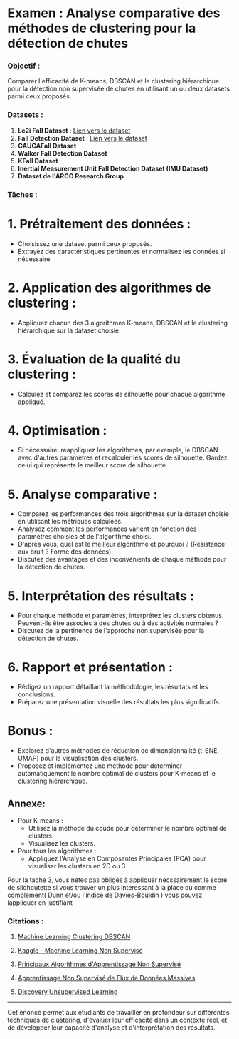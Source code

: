 # Examen : Analyse comparative des méthodes de clustering pour la détection de chutes

### Objectif :
Comparer l'efficacité de K-means, DBSCAN et le clustering hiérarchique pour la détection non supervisée de chutes en utilisant un ou deux datasets parmi ceux proposés.

### Datasets :
1. **Le2i Fall Dataset** : [Lien vers le dataset](https://www.kaggle.com/datasets/tuyenldvn/falldataset-imvia)
2. **Fall Detection Dataset** : [Lien vers le dataset](https://www.kaggle.com/datasets/uttejkumarkandagatla/fall-detection-dataset)
3. **CAUCAFall Dataset**
4. **Walker Fall Detection Dataset**
5. **KFall Dataset**
6. **Inertial Measurement Unit Fall Detection Dataset (IMU Dataset)**
7. **Dataset de l'ARCO Research Group**

### Tâches :
# 1. Prétraitement des données :
   - Choisissez une dataset parmi ceux proposés.
   - Extrayez des caractéristiques pertinentes et normalisez les données si nécessaire.

# 2. Application des algorithmes de clustering :
   - Appliquez chacun des 3 algorithmes K-means, DBSCAN et le clustering hiérarchique sur la dataset choisie.

# 3. Évaluation de la qualité du clustering :
   - Calculez et comparez les scores de silhouette pour chaque algorithme appliqué.

# 4. Optimisation :
   - Si nécessaire, réappliquez les algorithmes, par exemple, le DBSCAN avec d'autres paramètres et recalculer les scores de silhouette. Gardez celui qui représente le meilleur score de silhouette.

# 5. Analyse comparative :
   - Comparez les performances des trois algorithmes sur la dataset choisie en utilisant les métriques calculées.
   - Analysez comment les performances varient en fonction des paramètres choisies et de l'algorithme choisi.
   - D'après vous, quel est le meilleur algorithme et pourquoi ? (Résistance aux bruit ? Forme des données)
   - Discutez des avantages et des inconvénients de chaque méthode pour la détection de chutes.

# 5. Interprétation des résultats :
   - Pour chaque méthode et paramètres, interprétez les clusters obtenus. Peuvent-ils être associés à des chutes ou à des activités normales ?
   - Discutez de la pertinence de l'approche non supervisée pour la détection de chutes.

# 6. Rapport et présentation :
   - Rédigez un rapport détaillant la méthodologie, les résultats et les conclusions.
   - Préparez une présentation visuelle des résultats les plus significatifs.

# Bonus :
   - Explorez d'autres méthodes de réduction de dimensionnalité (t-SNE, UMAP) pour la visualisation des clusters.
   - Proposez et implémentez une méthode pour déterminer automatiquement le nombre optimal de clusters pour K-means et le clustering hiérarchique.

## Annexe: 

   - Pour K-means :
     - Utilisez la méthode du coude pour déterminer le nombre optimal de clusters.
     - Visualisez les clusters.
   - Pour tous les algorithmes :
     - Appliquez l'Analyse en Composantes Principales (PCA) pour visualiser les clusters en 2D ou 3

Pour la tache 3, vous netes pas obligés à appliquer necssairement le score de silohoutette si vous trouver un plus interessant à la place ou comme complement( Dunn et/ou l'indice de Davies-Bouldin ) vous pouvez lappliquer en justifiant

### Citations :
1. [Machine Learning Clustering DBSCAN](https://datascientest.com/machine-learning-clustering-dbscan)

2. [Kaggle - Machine Learning Non Supervisé](https://www.kaggle.com/code/zoupet/machine-learning-non-supervis-correction)

3. [Principaux Algorithmes d'Apprentissage Non Supervisé](https://fr.linedata.com/principaux-algorithmes-dapprentissage-non-supervise)

4. [Apprentissage Non Supervisé de Flux de Données Massives](https://www.researchgate.net/publication/333772967_Apprentissage_non_supervise_de_flux_de_donnees_massives_application_aux_Big_Data_d%27assurance)

5. [Discovery Unsupervised Learning](https://fr.mathworks.com/discovery/unsupervised-learning.html)

---

Cet énoncé permet aux étudiants de travailler en profondeur sur différentes techniques de clustering, d'évaluer leur efficacité dans un contexte réel, et de développer leur capacité d'analyse et d'interprétation des résultats.
